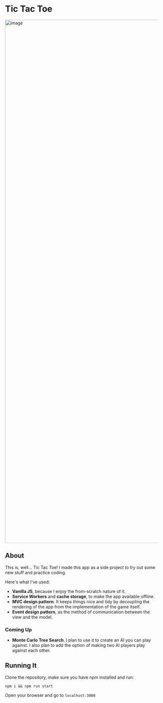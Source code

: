 # Tic Tac Toe

<img width="1728" alt="image" src="https://github.com/crl-n/tic-tac-toe/assets/65853349/7c3b3a5f-d821-4537-b5b6-9bfa181102d2">

## About
This is, well... Tic Tac Toe! I made this app as a side project to try out some new stuff and practice coding.

Here's what I've used:
- **Vanilla JS**, because I enjoy the from-scratch nature of it.
- **Service Workers** and **cache storage**, to make the app available offline.
- **MVC design pattern**. It keeps things nice and tidy by decoupling the rendering of the app from the implementation of the game itself.
- **Event design pattern**, as the method of communication between the view and the model.

### Coming Up
- **Monte Carlo Tree Search**. I plan to use it to create an AI you can play against. I also plan to add the option of making two AI players play against each other.

## Running It
Clone the repository, make sure you have npm installed and run:
```
npm i && npm run start
```
Open your browser and go to `localhost:3000`
